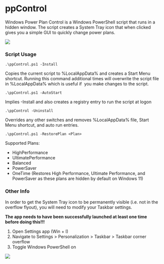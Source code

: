 # ppControl

Windows Power Plan Control is a Windows PowerShell script that runs in a hidden window. The script creates a System Tray icon that when clicked gives you a simple GUI to quickly change power plans.

![](https://user-images.githubusercontent.com/67383581/150015176-5e93fe16-9d51-4ec3-ac39-3f8baaf55280.png)

### Script Usage

```
.\ppControl.ps1 -Install
```

Copies the current script to %LocalAppData% and creates a Start Menu shortcut. Running this command additional times will overwrite the script file in %LocalAppData% which is useful if  you make changes to the script.

```
.\ppControl.ps1 -AutoStart
```

Implies -Install and also creates a registry entry to run the script at logon

```
.\ppControl -Uninstall
```

Overrides any other switches and removes %LocalAppData% file, Start Menu shortcut, and auto run entries.

```
.\ppControl.ps1 -RestorePlan <Plan>
```

Supported Plans:

*   HighPerformance
*   UltimatePerformance
*   Balanced
*   PowerSaver
*   OneTime (Restores High Performance, Ultimate Performance, and PowerSaver as these plans are hidden by default on Windows 11)

### Other Info

In order to get the System Tray icon to be permanently visible (i.e. not in the overflow flyout), you will need to modify your Taskbar settings.

**The app needs to have been successfully launched at least one time before doing this!!!**

1.  Open Settings app (Win + I)
2.  Navigate to Settings > Personalization > Taskbar > Taskbar corner overflow
3.  Toggle Windows PowerShell on

![](https://user-images.githubusercontent.com/67383581/150015967-b4f2783d-c6b0-4df8-8703-c8d7a00fab74.png)
